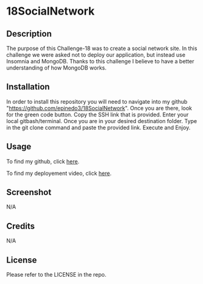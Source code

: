 # 18SocialNetwork
## Description

The purpose of this Challenge-18 was to create a social network site. In this challenge we were asked not to deploy our application, but instead use Insomnia and MongoDB. Thanks to this challenge I believe to have a better understanding of how MongoDB works.

## Installation
In order to install this repository you will need to navigate into my github "https://github.com/epinedo3/18SocialNetwork". Once you are there, look for the green code button. Copy the SSH link that is provided. Enter your local gitbash/terminal. Once you are in your desired destination folder. Type in the git clone command and paste the provided link. Execute and Enjoy.

## Usage
To find my github, click [here](https://github.com/epinedo3/18SocialNetwork).

<!-- To find my deployed website, click [here](). -->

To find my deployement video, click [here](?).

## Screenshot
N/A

## Credits
N/A

## License

Please refer to the LICENSE in the repo.
